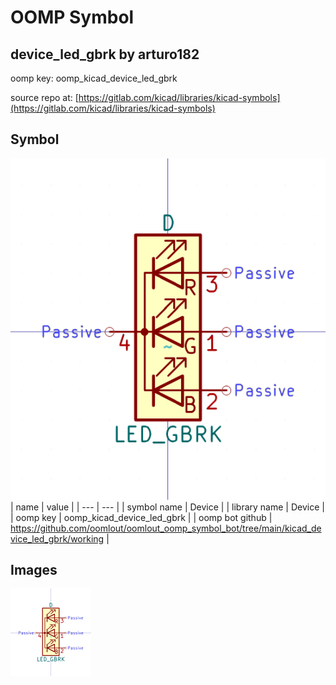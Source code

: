 # OOMP Symbol  
## device_led_gbrk  by arturo182  
  
oomp key: oomp_kicad_device_led_gbrk  
  
source repo at: [https://gitlab.com/kicad/libraries/kicad-symbols](https://gitlab.com/kicad/libraries/kicad-symbols)  
## Symbol  
  
[![working.png](working_600.png)](working.png)  
| name | value | 
| --- | --- | 
| symbol name | Device | 
| library name | Device | 
| oomp key | oomp_kicad_device_led_gbrk | 
| oomp bot github | https://github.com/oomlout/oomlout_oomp_symbol_bot/tree/main/kicad_device_led_gbrk/working | 
## Images  
  
[![working.png](working_140.png)](working.png)  
